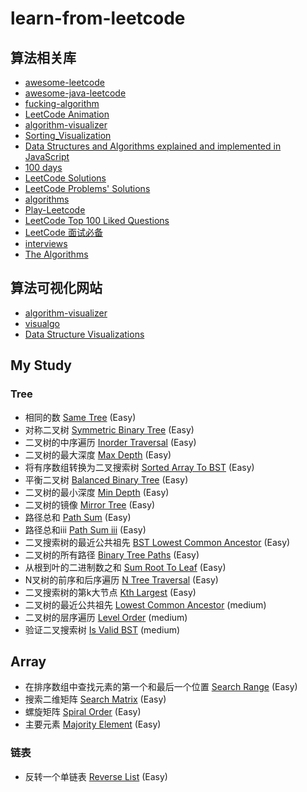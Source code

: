 # learn-from-leetcode

## 算法相关库
* [awesome-leetcode](https://github.com/tangweikun/awesome-leetcode)
* [awesome-java-leetcode](https://github.com/Blankj/awesome-java-leetcode)
* [fucking-algorithm](https://github.com/labuladong/fucking-algorithm)
* [LeetCode Animation](https://github.com/MisterBooo/LeetCodeAnimation)
* [algorithm-visualizer](https://github.com/algorithm-visualizer/algorithm-visualizer)
* [Sorting_Visualization](https://github.com/ZQPei/Sorting_Visualization)
* [Data Structures and Algorithms explained and implemented in JavaScript](https://github.com/amejiarosario/dsa.js-data-structures-algorithms-javascript)
* [100 days](https://github.com/coells/100days)
* [LeetCode Solutions](https://github.com/azl397985856/leetcode)
* [LeetCode Problems' Solutions](https://github.com/haoel/leetcode)
* [algorithms](https://github.com/nibnait/algorithms)
* [Play-Leetcode](https://github.com/liuyubobobo/Play-Leetcode)
* [LeetCode Top 100 Liked Questions](https://github.com/mJackie/leetcode)
* [LeetCode 面试必备](https://github.com/apachecn/Interview/tree/master/docs/Algorithm)
* [interviews](https://github.com/kdn251/interviews/tree/master/leetcode)
* [The Algorithms](https://github.com/TheAlgorithms)

## 算法可视化网站
* [algorithm-visualizer](https://algorithm-visualizer.org/)
* [visualgo](https://visualgo.net/zh)
* [Data Structure Visualizations](https://www.cs.usfca.edu/~galles/visualization/Algorithms.html)

## My Study

### Tree
* 相同的数 [Same Tree](/src/main/java/learn/from/leetcode/tree/SameTree.java) (Easy)
* 对称二叉树 [Symmetric Binary Tree](/src/main/java/learn/from/leetcode/tree/SymmetricBinaryTree.java) (Easy)
* 二叉树的中序遍历 [Inorder Traversal](/src/main/java/learn/from/leetcode/tree/InorderTraversal.java) (Easy)
* 二叉树的最大深度 [Max Depth](/src/main/java/learn/from/leetcode/tree/MaxDepth.java) (Easy)
* 将有序数组转换为二叉搜索树 [Sorted Array To BST](/src/main/java/learn/from/leetcode/tree/SortedArrayToBST.java) (Easy)
* 平衡二叉树 [Balanced Binary Tree](/src/main/java/learn/from/leetcode/tree/IsBalancedTree.java) (Easy)
* 二叉树的最小深度 [Min Depth](/src/main/java/learn/from/leetcode/tree/MinDepth.java) (Easy)
* 二叉树的镜像 [Mirror Tree](/src/main/java/learn/from/leetcode/tree/MirrorTree.java) (Easy)
* 路径总和 [Path Sum](/src/main/java/learn/from/leetcode/tree/PathSum.java) (Easy)
* 路径总和iii [Path Sum iii](/src/main/java/learn/from/leetcode/tree/PathSum.java#L27) (Easy)
* 二叉搜索树的最近公共祖先 [BST Lowest Common Ancestor](/src/main/java/learn/from/leetcode/tree/LowestCommonAncestorBST.java) (Easy)
* 二叉树的所有路径 [Binary Tree Paths](/src/main/java/learn/from/leetcode/tree/BinaryTreePaths.java) (Easy)
* 从根到叶的二进制数之和 [Sum Root To Leaf](/src/main/java/learn/from/leetcode/tree/SumRootToLeaf.java) (Easy)
* N叉树的前序和后序遍历 [N Tree Traversal](/src/main/java/learn/from/leetcode/tree/NTreeOrder.java) (Easy)
* 二叉搜索树的第k大节点 [Kth Largest](/src/main/java/learn/from/leetcode/tree/KthLargest.java) (Easy)
* 二叉树的最近公共祖先 [Lowest Common Ancestor](/src/main/java/learn/from/leetcode/tree/LowestCommonAncestor.java) (medium)
* 二叉树的层序遍历 [Level Order](/src/main/java/learn/from/leetcode/tree/LevelOrder.java) (medium)
* 验证二叉搜索树 [Is Valid BST](/src/main/java/learn/from/leetcode/tree/IsValidBST.java) (medium)

## Array
* 在排序数组中查找元素的第一个和最后一个位置 [Search Range](/src/main/java/learn/from/leetcode/array/SearchRange.java) (Easy)
* 搜索二维矩阵 [Search Matrix](/src/main/java/learn/from/leetcode/array/SearchMatrix.java) (Easy)
* 螺旋矩阵 [Spiral Order](/src/main/java/learn/from/leetcode/array/SpiralOrder.java) (Easy)
* 主要元素 [Majority Element](/src/main/java/learn/from/leetcode/array/MajorityElement.java) (Easy)

### 链表
* 反转一个单链表 [Reverse List](/src/main/java/learn/from/leetcode/linkedlist/ReverseList.java) (Easy)
